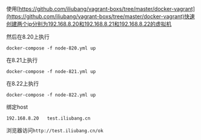 使用[https://github.com/iliubang/vagrant-boxs/tree/master/docker-vagrant](https://github.com/iliubang/vagrant-boxs/tree/master/docker-vagrant)快速创建两个ip分别为192.168.8.20和192.168.8.21和192.168.8.22的虚拟机

然后在8.20上执行

```shell
docker-compose -f node-820.yml up
```

在8.21上执行

```shell
docker-compose -f node-821.yml up
```

在8.22上执行

```shell
docker-compose -f node-822.yml up
```

绑定host

```
192.168.8.20   test.iliubang.cn
```


浏览器访问`http://test.iliubang.cn/ok`
